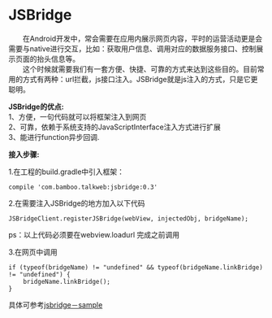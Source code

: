 # JSBridge

　　在Android开发中，常会需要在应用内展示网页内容，平时的运营活动更是会需要与native进行交互，比如：获取用户信息、调用对应的数据服务接口、控制展示页面的抬头信息等。<br/>
　　这个时候就需要我们有一套方便、快捷、可靠的方式来达到这些目的。目前常用的方式有两种：url拦截，js接口注入。JSBridge就是js注入的方式，只是它更聪明。

**JSBridge的优点:**   
    1、方便，一句代码就可以将框架注入到网页  
    2、可靠，依赖于系统支持的JavaScriptInterface注入方式进行扩展  
    3、能进行function异步回调.  

**接入步骤:**    

1.在工程的build.gradle中引入框架：  
  
    compile 'com.bamboo.talkweb:jsbridge:0.3'
   
2.在需要注入JSBridge的地方加入以下代码  
  
    JSBridgeClient.registerJSBridge(webView, injectedObj, bridgeName);  
 
  ps：以上代码必须要在webview.loadurl 完成之前调用 
  
3.在网页中调用    
  
    if (typeof(bridgeName) != "undefined" && typeof(bridgeName.linkBridge) != "undefined") { 
        bridgeName.linkBridge(); 
    } 
  
    
具体可参考[jsbridge－sample](https://github.com/kerwinT/JSBridge/tree/dev/jsbridge-sample)
